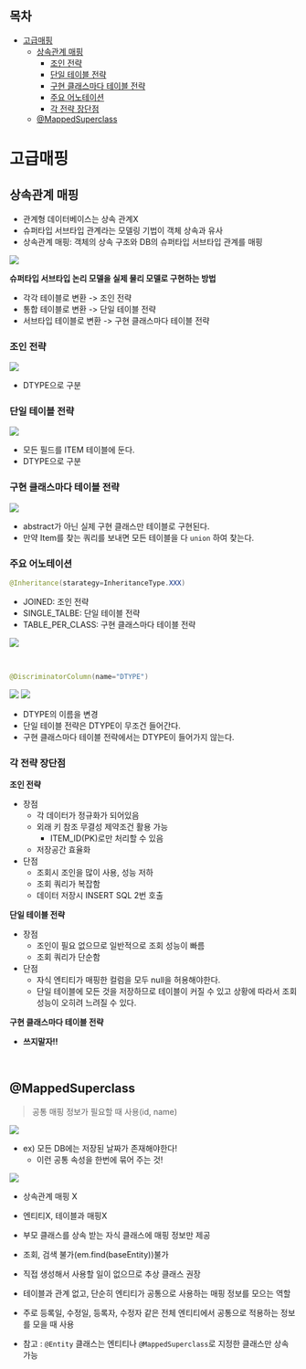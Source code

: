 ## 목차
- [고급매핑](#고급매핑)
  - [상속관계 매핑](#상속관계-매핑)
    - [조인 전략](#조인-전략)
    - [단일 테이블 전략](#단일-테이블-전략)
    - [구현 클래스마다 테이블 전략](#구현-클래스마다-테이블-전략)
    - [주요 어노테이션](#주요-어노테이션)
    - [각 전략 장단점](#각-전략-장단점)
  - [@MappedSuperclass](#mappedsuperclass)

# 고급매핑

## 상속관계 매핑

- 관계형 데이터베이스는 상속 관계X
- 슈퍼타입 서브타입 관계라는 모델링 기법이 객체 상속과 유사
- 상속관계 매핑: 객체의 상속 구조와 DB의 슈퍼타입 서브타입 관계를 매핑

![](./images/2021-07-07-12-48-10.png)

__슈퍼타입 서브타입 논리 모델을 실제 물리 모델로 구현하는 방법__
- 각각 테이블로 변환 -> 조인 전략
- 통합 테이블로 변환 -> 단일 테이블 전략
- 서브타입 테이블로 변환 -> 구현 클래스마다 테이블 전략

### 조인 전략

![](./images/2021-07-07-12-52-48.png)

- DTYPE으로 구분

### 단일 테이블 전략

![](./images/2021-07-07-12-55-33.png)

- 모든 필드를 ITEM 테이블에 둔다.
- DTYPE으로 구분

### 구현 클래스마다 테이블 전략

![](./images/2021-07-07-12-56-33.png)

- abstract가 아닌 실제 구현 클래스만 테이블로 구현된다.
- 만약 Item를 찾는 쿼리를 보내면 모든 테이블을 다 `union` 하여 찾는다.

### 주요 어노테이션
```java
@Inheritance(starategy=InheritanceType.XXX)
```
- JOINED: 조인 전략
- SINGLE_TALBE: 단일 테이블 전략
- TABLE_PER_CLASS: 구현 클래스마다 테이블 전략

![](./images/2021-07-09-08-47-50.png)

<br>

```java
@DiscriminatorColumn(name="DTYPE")
```

![](./images/2021-07-10-01-00-49.png)
![](./images/2021-07-10-01-01-09.png)

- DTYPE의 이름을 변경  
- 단일 테이블 전략은 DTYPE이 무조건 들어간다.
- 구현 클래스마다 테이블 전략에서는 DTYPE이 들어가지 않는다.

### 각 전략 장단점

__조인 전략__
- 장점
  - 각 데이터가 정규화가 되어있음
  - 외래 키 참조 무결성 제약조건 활용 가능
    - ITEM_ID(PK)로만 처리할 수 있음
  - 저장공간 효율화
- 단점
  - 조회시 조인을 많이 사용, 성능 저하
  - 조회 쿼리가 복잡함
  - 데이터 저장시 INSERT SQL 2번 호출

__단일 테이블 전략__
- 장점
  - 조인이 필요 없으므로 일반적으로 조회 성능이 빠름
  - 조회 쿼리가 단순함
- 단점
  - 자식 엔티티가 매핑한 컬럼을 모두 null을 허용해야한다.
  - 단일 테이블에 모든 것을 저장하므로 테이블이 커질 수 있고 상황에 따라서 조회 성능이 오히려 느려질 수 있다.

__구현 클래스마다 테이블 전략__
- __쓰지말자!!__

<br>

## @MappedSuperclass
> 공통 매핑 정보가 필요할 때 사용(id, name)

![](./images/2021-07-10-01-20-50.png)

- ex) 모든 DB에는 저장된 날짜가 존재해야한다!
  - 이런 공통 속성을 한번에 묶어 주는 것!

![](./images/2021-07-10-01-23-30.png)

- 상속관계 매핑 X
- 엔티티X, 테이블과 매핑X
- 부모 클래스를 상속 받는 자식 클래스에 매핑 정보만 제공
- 조회, 검색 불가(em.find(baseEntity))불가
- 직접 생성해서 사용할 일이 없으므로 추상 클래스 권장

- 테이블과 관계 없고, 단순히 엔티티가 공통으로 사용하는 매핑 정보를 모으는 역할
- 주로 등록일, 수정일, 등록자, 수정자 같은 전체 엔티티에서 공통으로 적용하는 정보를 모을 때 사용
- 참고 : `@Entity` 클래스는 엔티티나 `@MappedSuperclass`로 지정한 클래스만 상속 가능

